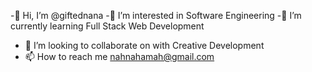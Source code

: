 -👋 Hi, I’m @giftednana
-👀 I’m interested in Software Engineering
-🌱 I’m currently learning Full Stack Web Development
- 💞️ I’m looking to collaborate on with Creative Development
- 📫 How to reach me nahnahamah@gmail.com

<!---
giftednana/giftednana is a ✨ special ✨ repository because its `README.md` (this file) appears on your GitHub profile.
You can click the Preview link to take a look at your changes.
--->
